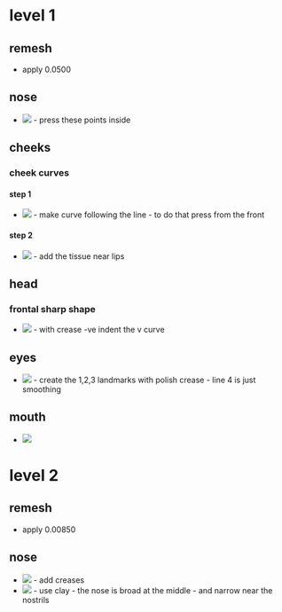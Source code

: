 # level 1

## remesh

- apply 0.0500

## nose

- <img src="./images/press-tissue-for-nose.png">
    - press these points inside

## cheeks

### cheek curves

#### step 1

- <img src="./images/cheeks-shape-from-eye-socket.png">
    - make curve following the line
        - to do that press from the front

#### step 2

- <img src="./images/cheeks-muscles.png">
    - add the tissue near lips

## head

### frontal sharp shape

- <img src="./images/frontal-sharp-shape.png">
    - with crease -ve indent the v curve

## eyes

- <img src="./images/mark-the-eye.png">
    - create the 1,2,3 landmarks with polish crease 
    - line 4 is just smoothing

## mouth

- <img src="./images/mark-mouth-lips.png">

# level 2

## remesh

- apply 0.00850

## nose

- <img src="./images/l2-nostrils-creases.png">
    - add creases
- <img src="./images/l2-nose-shape-clay.png">
    - use clay
    - the nose is broad at the middle
    - and narrow near the nostrils
